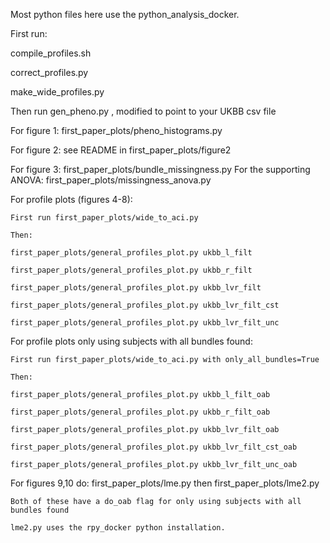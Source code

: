 Most python files here use the python_analysis_docker.

First run:

compile_profiles.sh

correct_profiles.py

make_wide_profiles.py

Then run gen_pheno.py , modified to point to your UKBB csv file

For figure 1: first_paper_plots/pheno_histograms.py

For figure 2: see README in first_paper_plots/figure2

For figure 3: first_paper_plots/bundle_missingness.py
For the supporting ANOVA: first_paper_plots/missingness_anova.py

For profile plots (figures 4-8):

    First run first_paper_plots/wide_to_aci.py

    Then:

    first_paper_plots/general_profiles_plot.py ukbb_l_filt

    first_paper_plots/general_profiles_plot.py ukbb_r_filt

    first_paper_plots/general_profiles_plot.py ukbb_lvr_filt

    first_paper_plots/general_profiles_plot.py ukbb_lvr_filt_cst

    first_paper_plots/general_profiles_plot.py ukbb_lvr_filt_unc

For profile plots only using subjects with all bundles found:

    First run first_paper_plots/wide_to_aci.py with only_all_bundles=True

    Then:

    first_paper_plots/general_profiles_plot.py ukbb_l_filt_oab

    first_paper_plots/general_profiles_plot.py ukbb_r_filt_oab

    first_paper_plots/general_profiles_plot.py ukbb_lvr_filt_oab

    first_paper_plots/general_profiles_plot.py ukbb_lvr_filt_cst_oab

    first_paper_plots/general_profiles_plot.py ukbb_lvr_filt_unc_oab

For figures 9,10 do: first_paper_plots/lme.py then first_paper_plots/lme2.py

    Both of these have a do_oab flag for only using subjects with all bundles found
    
    lme2.py uses the rpy_docker python installation.
